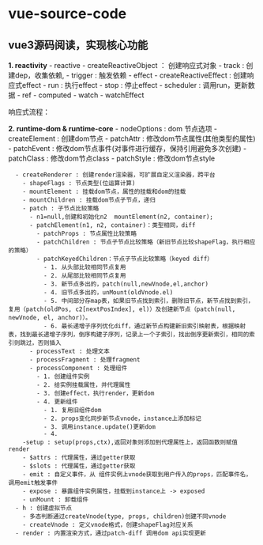 # vue-source-code


## vue3源码阅读，实现核心功能


 **1. reactivity**
      - reactive
        - createReactiveObject ： 创建响应式对象
        - track : 创建dep，收集依赖,
        - trigger : 触发依赖
      - effect
        - createReactiveEffect : 创建响应式effect
        - run : 执行effect
        - stop : 停止effect
        - scheduler : 调用run，更新数据
      - ref
      - computed
      - watch
      - watchEffect

 响应式流程：

 **2. runtime-dom & runtime-core**
      - nodeOptions : dom 节点选项
        - createElement : 创建dom节点
        - patchAttr :  修改dom节点属性(其他类型的属性)
        - patchEvent : 修改dom节点事件(对事件进行缓存，保持引用避免多次创建)
        - patchClass : 修改dom节点class
        - patchStyle : 修改dom节点style

      - createRenderer : 创建render渲染器，可扩展自定义渲染器，跨平台
        - shapeFlags : 节点类型(位运算计算)
        - mountElement : 挂载dom节点，属性的挂载和dom的挂载
        - mountChildren : 挂载dom节点子节点，递归
        - patch : 子节点比较策略
          - n1=null,创建和初始化n2  mountElement(n2, container);
          - patchElement(n1, n2, container)：类型相同，diff
            - patchProps : 节点属性比较策略
            - patchChildren : 节点子节点比较策略（新旧节点比较shapeFlag，执行相应的策略）
            - patchKeyedChildren：节点子节点比较策略（keyed diff）
              - 1. 从头部比较相同节点复用
              - 2. 从尾部比较相同节点复用
              - 3. 新节点多出的，patch(null,newVnode,el,anchor)
              - 4. 旧节点多出的，unMount(oldVnode.el)
              - 5. 中间部分存map表，如果旧节点找到索引，删除旧节点，新节点找到索引，复用（patch(oldPos, c2[nextPosIndex], el)）及创建新节点（patch(null, newVnode, el, anchor)）。
              - 6. 最长递增子序列优化diff，通过新节点构建新旧索引映射表，根据映射表，找到最长递增子序列，倒序构建子序列，记录上一个子索引，找出倒序更新索引，相同的索引则跳过，否则插入
          - processText : 处理文本
          - processFragment : 处理fragment
          - processComponent : 处理组件
            - 1. 创建组件实例
            - 2. 给实例挂载属性，并代理属性
            - 3. 创建effect，执行render，更新dom
            - 4. 更新组件
              - 1. 复用旧组件dom
              - 2. props变化同步新节点vnode，instance上添加标记
              - 3. 调用instance.update()更新dom
              - 4. 
        -setup : setup(props,ctx),返回对象则添加到代理属性上，返回函数则赋值 render
        - $attrs : 代理属性，通过getter获取
        - $slots : 代理属性，通过getter获取
        - emit : 自定义事件，从 组件实例上vnode获取到用户传入的props，匹配事件名，调用emit触发事件
        - expose : 暴露组件实例属性，挂载到instance上 -> exposed
        - unMount : 卸载组件
      - h : 创建虚拟节点
        - 多态判断通过createVnode(type, props, children)创建不同vnode
        - createVnode : 定义vnode格式，创建shapeFlag对应关系
      - render : 内置渲染方式，通过patch-diff 调用dom api实现更新
    